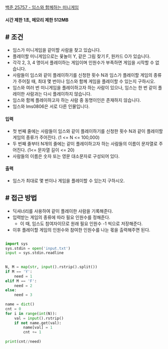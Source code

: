 

[백준 25757 - 임스와 함께하는 미니게임](https:/www.acmicpc.net/problem/25757)


#### **시간 제한 1초, 메모리 제한 512MB**


## **# 조건**

- 임스가 미니게임을 같이할 사람을 찾고 있습니다.
- 플레이할 미니게임으로는 윷놀이 Y, 같은 그림 찾기 F, 원카드 O가 있습니다. 
- 각각 2, 3, 4 명이서 플레이하는 게임이며 인원수가 부족하면 게임을 시작할 수 없습니다.
- 사람들이 임스와 같이 플레이하기를 신청한 횟수 N과 임스가 플레이할 게임의 종류가 주어질 때, 최대 몇 번이나 임스와 함께 게임을 플레이할 수 있는지 구하시오.
- 임스와 여러 번 미니게임을 플레이하고자 하는 사람이 있으나, 임스는 한 번 같이 플레이한 사람과는 다시 플레이하지 않습니다.
- 임스와 함께 플레이하고자 하는 사람 중 동명이인은 존재하지 않습니다. 
- 임스와 lms0806은 서로 다른 인물입니다.


#### **입력**
- 첫 번째 줄에는 사람들이 임스와 같이 플레이하기를 신청한 횟수 N과 같이 플레이할 게임의 종류가 주어진다. (1 <= N <= 100,000)
- 두 번째 줄부터 N개의 줄에는 같이 플레이하고자 하는 사람들의 이름이 문자열로 주어진다. (1<= 문자열 길이 <= 20)
- 사람들의 이름은 숫자 또는 영문 대소문자로 구성되어 있다.


#### 출력
- 임스가 최대로 몇 번이나 게임을 플레이할 수 있는지 구하시오.



## **# 접근 방법**

- 딕셔너리를 사용하여 같이 플레이한 사람을 기록해준다.
- 입력받는 게임의 종류에 따라 필요 인원수를 정해준다.
	- 이 때, 임스도 참여자이므로 원래 필요 인원수 -1 씩으로 저장해준다.
- 이후 플레이할 게임의 인원수와 참여한 인원수를 나눈 몫을 출력해주면 된다.



```python

import sys  
sys.stdin = open('input.txt')  
input = sys.stdin.readline  
  
  
N, M = map(str, input().rstrip().split())  
if M == 'Y':  
    need = 1  
elif M == 'F':  
    need = 2  
else:  
    need = 3  
  
name = dict()  
cnt = 0  
for i in range(int(N)):  
    val = input().rstrip()  
    if not name.get(val):  
        name[val] = 1  
        cnt += 1  
  
print(cnt//need)
```